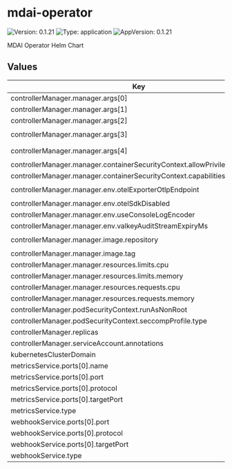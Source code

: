 # mdai-operator

![Version: 0.1.21](https://img.shields.io/badge/Version-0.1.21-informational?style=flat-square) ![Type: application](https://img.shields.io/badge/Type-application-informational?style=flat-square) ![AppVersion: 0.1.21](https://img.shields.io/badge/AppVersion-0.1.21-informational?style=flat-square)

MDAI Operator Helm Chart

## Values

| Key | Type | Default | Description |
|-----|------|---------|-------------|
| controllerManager.manager.args[0] | string | `"--metrics-bind-address=:8443"` |  |
| controllerManager.manager.args[1] | string | `"--leader-elect=false"` |  |
| controllerManager.manager.args[2] | string | `"--health-probe-bind-address=:8081"` |  |
| controllerManager.manager.args[3] | string | `"--metrics-cert-path=/tmp/k8s-metrics-server/metrics-certs"` |  |
| controllerManager.manager.args[4] | string | `"--webhook-cert-path=/tmp/k8s-webhook-server/serving-certs"` |  |
| controllerManager.manager.containerSecurityContext.allowPrivilegeEscalation | bool | `false` |  |
| controllerManager.manager.containerSecurityContext.capabilities.drop[0] | string | `"ALL"` |  |
| controllerManager.manager.env.otelExporterOtlpEndpoint | string | `"http://hub-monitor-mdai-collector-service.mdai.svc.cluster.local:4318"` |  |
| controllerManager.manager.env.otelSdkDisabled | string | `"false"` |  |
| controllerManager.manager.env.useConsoleLogEncoder | string | `"false"` |  |
| controllerManager.manager.env.valkeyAuditStreamExpiryMs | string | `"2592000000"` |  |
| controllerManager.manager.image.repository | string | `"public.ecr.aws/p3k6k6h3/mdai-operator"` |  |
| controllerManager.manager.image.tag | string | `"0.1.21"` |  |
| controllerManager.manager.resources.limits.cpu | string | `"500m"` |  |
| controllerManager.manager.resources.limits.memory | string | `"128Mi"` |  |
| controllerManager.manager.resources.requests.cpu | string | `"10m"` |  |
| controllerManager.manager.resources.requests.memory | string | `"64Mi"` |  |
| controllerManager.podSecurityContext.runAsNonRoot | bool | `true` |  |
| controllerManager.podSecurityContext.seccompProfile.type | string | `"RuntimeDefault"` |  |
| controllerManager.replicas | int | `1` |  |
| controllerManager.serviceAccount.annotations | object | `{}` |  |
| kubernetesClusterDomain | string | `"cluster.local"` |  |
| metricsService.ports[0].name | string | `"https"` |  |
| metricsService.ports[0].port | int | `8443` |  |
| metricsService.ports[0].protocol | string | `"TCP"` |  |
| metricsService.ports[0].targetPort | int | `8443` |  |
| metricsService.type | string | `"ClusterIP"` |  |
| webhookService.ports[0].port | int | `443` |  |
| webhookService.ports[0].protocol | string | `"TCP"` |  |
| webhookService.ports[0].targetPort | int | `9443` |  |
| webhookService.type | string | `"ClusterIP"` |  |
